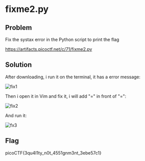# fixme2.py
## Problem
Fix the systax error in the Python script to print the flag

https://artifacts.picoctf.net/c/71/fixme2.py
## Solution

After downloading, i run it on the terminal, it has a error message: 

![fix1](https://user-images.githubusercontent.com/84562630/160230946-45796769-3818-4de8-9570-322aa0c01f3d.PNG)

Then i open it in Vim and fix it, i will add "=" in front of "=": 

![fix2](https://user-images.githubusercontent.com/84562630/160231107-4d61f09c-f322-4524-b136-59bfb0913b64.PNG)

And run it: 

![fx3](https://user-images.githubusercontent.com/84562630/160231150-fd4b51ea-d53f-4adb-bcd4-539ac242d3a1.PNG)
## Flag

picoCTF{3qu4l1ty_n0t_4551gnm3nt_3ebe57c1}
